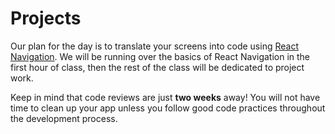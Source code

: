 # Projects

Our plan for the day is to translate your screens into code using
[React Navigation](https://reactnavigation.org). We will be running over the
basics of React Navigation in the first hour of class, then the rest of the
class will be dedicated to project work.

Keep in mind that code reviews are just **two weeks** away! You will not have
time to clean up your app unless you follow good code practices throughout the
development process.
